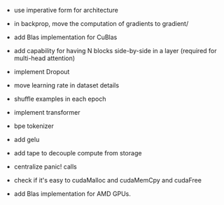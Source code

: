 - use imperative form for architecture
- in backprop, move the computation of gradients to gradient/
- add Blas implementation for CuBlas
- add capability for having N blocks side-by-side in a layer (required for multi-head attention)

- implement Dropout
- move learning rate in dataset details
- shuffle examples in each epoch
- implement transformer

- bpe tokenizer
- add gelu
- add tape to decouple compute from storage
- centralize panic! calls
- check if it's easy to cudaMalloc and cudaMemCpy and cudaFree
- add Blas implementation for AMD GPUs.